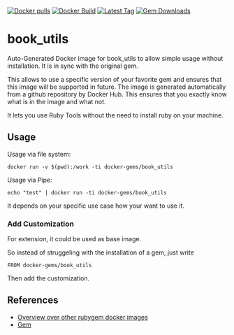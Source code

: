 [![Docker pulls](https://img.shields.io/docker/pulls/rubygem/book_utils.svg)](https://hub.docker.com/r/rubygem/book_utils/)
[![Docker Build](https://img.shields.io/docker/automated/rubygem/book_utils.svg)](https://hub.docker.com/r/rubygem/book_utils/)
[![Latest Tag](https://img.shields.io/github/tag/docker-rubygem/book_utils.svg)](https://hub.docker.com/r/rubygem/book_utils/)
[![Gem Downloads](https://img.shields.io/gem/dt/book_utils.svg)](https://rubygems.org/gems/book_utils/)
# book_utils

Auto-Generated Docker image for book_utils to allow simple usage without installation.
It is in sync with the original gem.

This allows to use a specific version of your favorite gem and ensures that this image will be supported in future.
The image is generated automatically from a github repository by Docker Hub.
This ensures that you exactly know what is in the image and what not.

It lets you use Ruby Tools without the need to install ruby on your machine.

## Usage

Usage via file system:

`docker run -v $(pwd):/work -ti docker-gems/book_utils`

Usage via Pipe:

`echo "test" | docker run -ti docker-gems/book_utils`

It depends on your specific use case how your want to use it.

### Add Customization

For extension, it could be used as base image.

So instead of struggeling with the installation of a gem, just write

`FROM docker-gems/book_utils`

Then add the customization.

## References

 - [Overview over other rubygem docker images](https://github.com/thinkbot/docker-rubygem)
 - [Gem](https://rubygems.org/gems/book_utils/)
